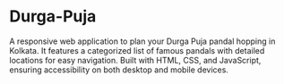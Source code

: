 # Durga-Puja
A responsive web application to plan your Durga Puja pandal hopping in Kolkata. It features a categorized list of famous pandals with detailed locations for easy navigation. Built with HTML, CSS, and JavaScript, ensuring accessibility on both desktop and mobile devices.
